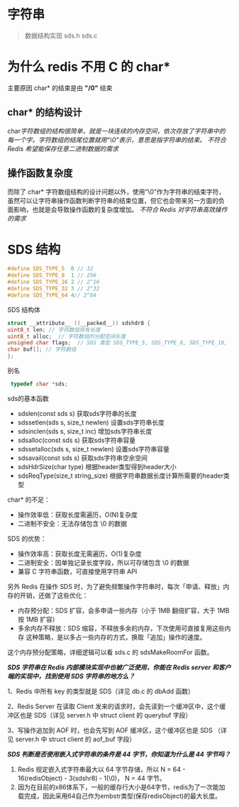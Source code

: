 # 字符串

> 数据结构实现 sds.h sds.c

# 为什么 redis 不用 C 的 char*
主要原因 char* 的结束是由 **"/0"** 结束

## char* 的结构设计
char*字符数组的结构很简单，就是一块连续的内存空间，依次存放了字符串中的每一个字。字符数组的结尾位置就用“\0”表示，意思是指字符串的结束。 
不符合 Redis 希望能保存任意二进制数据的需求*

## 操作函数复杂度
而除了 char* 字符数组结构的设计问题以外，使用“\0”作为字符串的结束字符，虽然可以让字符串操作函数判断字符串的结束位置，但它也会带来另一方面的负
面影响，也就是会导致操作函数的复杂度增加。
*不符合 Redis 对字符串高效操作的需求*




# SDS 结构

```c
#define SDS_TYPE_5  0 // 32
#define SDS_TYPE_8  1 // 256
#define SDS_TYPE_16 2 // 2^16
#define SDS_TYPE_32 3 // 2^32
#define SDS_TYPE_64 4// 2^64

```

SDS 结构体
```c
struct __attribute__ ((__packed__)) sdshdr8 {
uint8_t len; // 字符数组现有长度
uint8_t alloc;  // 字符数组的分配空间长度
unsigned char flags;  // SDS 类型 SDS_TYPE_5, SDS_TYPE_8, SDS_TYPE_16, SDS_TYPE_32, SDS_TYPE_64
char buf[]; // 字符数组
};
```
别名
```c
 typedef char *sds;
```

sds的基本函数
* sdslen(const sds s) 获取sds字符串的长度                       
* sdssetlen(sds s, size_t newlen) 设置sds字符串长度            
* sdsinclen(sds s, size_t inc) 增加sds字符串长度               
* sdsalloc(const sds s) 获取sds字符串容量                      
* sdssetalloc(sds s, size_t newlen) 设置sds字符串容量          
* sdsavail(const sds s) 获取sds字符串空余空间                    
* sdsHdrSize(char type) 根据header类型得到header大小            
* sdsReqType(size_t string_size) 根据字符串数据长度计算所需要的header类型
                                                      

char* 的不足：
- 操作效率低：获取长度需遍历，O(N)复杂度
- 二进制不安全：无法存储包含 \0 的数据

SDS 的优势：
- 操作效率高：获取长度无需遍历，O(1)复杂度
- 二进制安全：因单独记录长度字段，所以可存储包含 \0 的数据
- 兼容 C 字符串函数，可直接使用字符串 API

另外 Redis 在操作 SDS 时，为了避免频繁操作字符串时，每次「申请、释放」内存的开销，还做了这些优化：
- 内存预分配：SDS 扩容，会多申请一些内存（小于 1MB 翻倍扩容，大于 1MB 按 1MB 扩容）
- 多余内存不释放：SDS 缩容，不释放多余的内存，下次使用可直接复用这些内存
这种策略，是以多占一些内存的方式，换取「追加」操作的速度。

这个内存预分配策略，详细逻辑可以看 sds.c 的 sdsMakeRoomFor 函数。


***SDS 字符串在 Redis 内部模块实现中也被广泛使用，你能在 Redis server 和客户端的实现中，找到使用 SDS 字符串的地方么？***

1、Redis 中所有 key 的类型就是 SDS（详见 db.c 的 dbAdd 函数）

2、Redis Server 在读取 Client 发来的请求时，会先读到一个缓冲区中，这个缓冲区也是 SDS（详见 server.h 中 struct client 的 querybuf 字段）

3、写操作追加到 AOF 时，也会先写到 AOF 缓冲区，这个缓冲区也是 SDS （详见 server.h 中 struct client 的 aof_buf 字段）


***SDS 判断是否使用嵌入式字符串的条件是 44 字节，你知道为什么是 44 字节吗？***
1. Redis 规定嵌入式字符串最大以 64 字节存储，所以 N = 64 - 16(redisObject) - 3(sdshr8) - 1(\0)， N = 44 字节。
2. 因为在目前的x86体系下，一般的缓存行大小是64字节，redis为了一次能加载完成，因此采用64自己作为embstr类型(保存redisObject)的最大长度。

